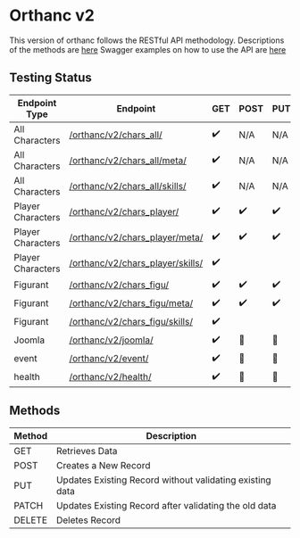 # Orthanc v2
This version of orthanc follows the RESTful API methodology.
Descriptions of the methods are [here](https://www.restapitutorial.com/lessons/httpmethods.html)
Swagger examples on how to use the API are [here](https://api.eosfrontier.space/orthanc/swagger/)

## Testing Status
| Endpoint Type     | Endpoint                                                              | GET                | POST               | PUT                | PATCH              | DELETE             |
| ----------------- | --------------------------------------------------------------------- | ------------------ | ------------------ | ------------------ | ------------------ | ------------------ |
| All Characters    | [/orthanc/v2/chars_all/](/v2/chars_all/README.md)                     | :heavy_check_mark: | N/A                | N/A                | N/A                | N/A                |
| All Characters    | [/orthanc/v2/chars_all/meta/](/v2/chars_all/meta/README.md)           | :heavy_check_mark: | N/A                | N/A                | N/A                | N/A                |
| All Characters    | [/orthanc/v2/chars_all/skills/](/v2/chars_all/skills/README.md)       | :heavy_check_mark: | N/A                | N/A                | N/A                | N/A                |
| Player Characters | [/orthanc/v2/chars_player/](/v2/chars_player/README.md)               | :heavy_check_mark: | :heavy_check_mark: | :heavy_check_mark: |                    | :heavy_check_mark: |
| Player Characters | [/orthanc/v2/chars_player/meta/](/v2/chars_player/meta/README.md)     | :heavy_check_mark: | :heavy_check_mark: | :heavy_check_mark: | :heavy_check_mark: | :heavy_check_mark: |
| Player Characters | [/orthanc/v2/chars_player/skills/](/v2/chars_player/skills/README.md) | :heavy_check_mark: |                    |                    |                    | :heavy_check_mark: |
| Figurant          | [/orthanc/v2/chars_figu/](/v2/chars_figu/README.md)                   | :heavy_check_mark: | :heavy_check_mark: | :heavy_check_mark: |                    | :heavy_check_mark: |
| Figurant          | [/orthanc/v2/chars_figu/meta/](/v2/chars_figu/meta/README.md)         | :heavy_check_mark: | :heavy_check_mark: | :heavy_check_mark: | :heavy_check_mark: | :heavy_check_mark: |
| Figurant          | [/orthanc/v2/chars_figu/skills/](/v2/chars_figu/skills/README.md)     | :heavy_check_mark: |                    |                    |                    | :heavy_check_mark: |
| Joomla            | [/orthanc/v2/joomla/](/v2/joomla/README.md)                           | :heavy_check_mark: | :no_entry_sign:    | :no_entry_sign:    | :no_entry_sign:    | :no_entry_sign:    |
| event             | [/orthanc/v2/event/](/v2/event/README.md)                             | :heavy_check_mark: | :no_entry_sign:    | :no_entry_sign:    | :no_entry_sign:    | :no_entry_sign:    |
| health            | [/orthanc/v2/health/](/v2/health/index.php)                           | :heavy_check_mark: | :no_entry_sign:    | :no_entry_sign:    | :no_entry_sign:    | :no_entry_sign:    |

## Methods
| Method | Description                                              |
| ------ | -------------------------------------------------------- |
| GET    | Retrieves Data                                           |
| POST   | Creates a New Record                                     |
| PUT    | Updates Existing Record without validating existing data |
| PATCH  | Updates Existing Record after validating the old data    |
| DELETE | Deletes Record                                           |
